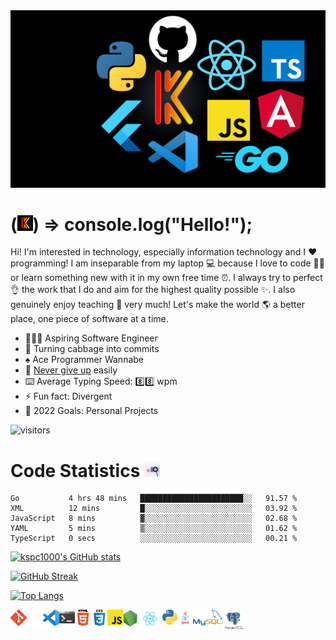 <!-- Background -->
<img src="./assets/images/K_CodeWallpaper_2.png" alt="background" />

<!-- Introduction -->
# (<img src="./assets/images/k.png" width="25px" alt="Personal Logo" />) => console.log("Hello!");
Hi! I'm interested in technology, especially information technology and I ❤️ programming! I am inseparable from my laptop 💻 because I love to code 👨‍💻 or learn something new with it in my own free time ⏰. I always try to perfect 👌 the work that I do and aim for the highest quality possible ✨. I also genuinely enjoy teaching 📝 very much! Let's make the world 🌎 a better place, one piece of software at a time.

- 🧑🏻‍💻 Aspiring Software Engineer
- 🥬 Turning cabbage into commits
- ♠️ Ace Programmer Wannabe
- 💪 [Never give up](https://bit.ly/2XS3IU9) easily
- ⌨️ Average Typing Speed: 8️⃣8️⃣ wpm
- ⚡ Fun fact: Divergent
- 🎯 2022 Goals: Personal Projects

![visitors](https://visitor-badge.glitch.me/badge?page_id=kspc1000.kspc1000)

<!-- Stats -->
# Code Statistics <img src="./assets/gifs/bar_chart.gif" width="25px" height="25px" alt="chart">

<!--START_SECTION:waka-->

```text
Go           4 hrs 48 mins   ███████████████████████░░   91.57 %
XML          12 mins         █░░░░░░░░░░░░░░░░░░░░░░░░   03.92 %
JavaScript   8 mins          ▓░░░░░░░░░░░░░░░░░░░░░░░░   02.68 %
YAML         5 mins          ▒░░░░░░░░░░░░░░░░░░░░░░░░   01.62 %
TypeScript   0 secs          ░░░░░░░░░░░░░░░░░░░░░░░░░   00.21 %
```

<!--END_SECTION:waka-->

[![kspc1000's GitHub stats](https://github-readme-stats.vercel.app/api?username=kspc1000&show_icons=true&title_color=D2292D&icon_color=FFFF00&border_color=FF0000&bg_color=000&theme=radical&count_private=true&custom_title=kspc1000's+🔥+Burning+🔥+Github+Stats+📊)](https://https://github.com/kspc1000)

[![GitHub Streak](https://github-readme-streak-stats.herokuapp.com/?user=kspc1000&theme=radical&border=FF0000&background=000&currStreak=FFFF00&fire=FFA500&ring=FF0000&stroke=FF0000&sideNums=FF5959)](https://git.io/streak-stats)

[![Top Langs](https://github-readme-stats.vercel.app/api/top-langs/?username=kspc1000&langs_count=10&show_icons=true&title_color=FF0000&text_color=FF5959&icon_color=FFFF00&border_color=FF0000&bg_color=000&theme=radical&custom_title=Langauge+Usage+%)](https://https://github.com/kspc1000)




<!-- Tools & Technologies -->
<img align="left" alt="Git" width="26px" src="./assets/images/git.png" />

<img align="left" alt="GitHub" width="26px" src="./assets/images/github.png" />

<img align="left" alt="Visual Studio Code" width="26px" src="./assets/images/visual_studio_code.png" />

<img align="left" alt="Terminal" width="25px" src="./assets/images/windows_terminal.png" />

<img align="left" alt="HTML5" width="26px" src="https://raw.githubusercontent.com/github/explore/80688e429a7d4ef2fca1e82350fe8e3517d3494d/topics/html/html.png" />

<img align="left" alt="CSS3" width="26px" src="https://raw.githubusercontent.com/github/explore/80688e429a7d4ef2fca1e82350fe8e3517d3494d/topics/css/css.png" />

<img align="left" alt="JavaScript" width="25px" src="./assets/images/javascript.png" />

<img align="left" alt="Node.js" width="23px" src="./assets/images/nodejs.png" />

<img align="left" alt="React" width="40px" src="./assets/images/react.png" />

<img align="left" alt="Python" height="24px" src="./assets/images/python.png" />

<img align="left" alt="Java" width="25px" src="./assets/images/java.png" />

<img align="left" alt="MySQL" height="25px" src="./assets/images/mysql.png" />

<img align="left" alt="postgresQL" width="35px" height="35px" src="./assets/images/postgresql.png" />

<!---
kspc100/kspc100 is a ✨ special ✨ repository because its `README.md` (this file) appears on your GitHub profile.
You can click the Preview link to take a look at your changes.
- 👋 Hi, I’m Kieran Seah
- 👀 I’m interested in... programming of course! I like using javascript and python.
- 🌱 I’m currently learning ...
- 💞️ I’m looking to collaborate on ...
- 📫 How to reach me ...
--->
